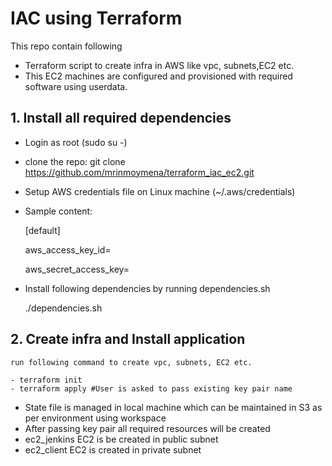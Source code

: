 # IAC using Terraform

This repo contain following 
  - Terraform script to create infra in AWS like vpc, subnets,EC2 etc.
  - This EC2 machines are configured and provisioned with required software using userdata.


## 1. Install all required dependencies
- Login as root (sudo su -)
- clone the repo: git clone https://github.com/mrinmoymena/terraform_iac_ec2.git
- Setup AWS credentials file on Linux machine (~/.aws/credentials)
- Sample content:
     
     [default]
     
     aws_access_key_id=
     
     aws_secret_access_key=
- Install following dependencies by running dependencies.sh
    
    ./dependencies.sh

## 2. Create infra and Install application

    run following command to create vpc, subnets, EC2 etc. 
   
    - terraform init
    - terraform apply #User is asked to pass existing key pair name
- State file is managed in local machine which can be maintained in S3 as per environment using workspace
- After passing key pair all required resources will be created
- ec2_jenkins EC2 is be created in public subnet
- ec2_client EC2 is created in private subnet 
